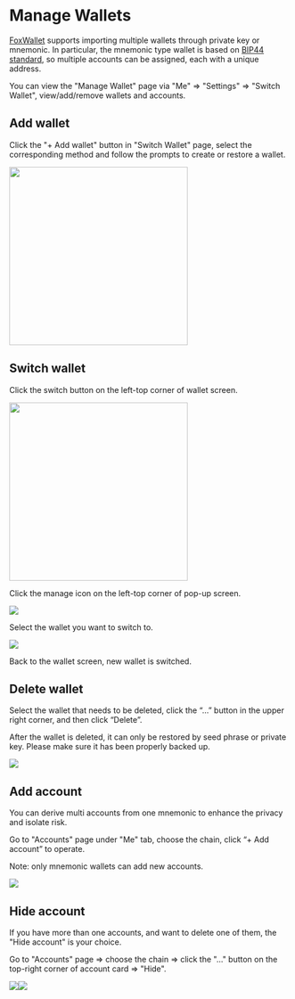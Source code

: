 # Manage Wallets
[FoxWallet](https://foxwallet.com) supports importing multiple wallets through private key or mnemonic. In particular, the mnemonic type wallet is based on [BIP44 standard](https://github.com/bitcoin/bips/blob/master/bip-0044.mediawiki), so multiple accounts can be assigned, each with a unique address.  

You can view the "Manage Wallet" page via "Me" => "Settings" => "Switch Wallet", view/add/remove wallets and accounts. 

## Add wallet
Click the "+ Add wallet" button in "Switch Wallet" page, select the corresponding method and follow the prompts to create or restore a wallet.

<img src="/img/docs/add-wallet.webp" width="320" /> 

## Switch wallet
Click the switch button on the left-top corner of wallet screen.  

<img src="/img/docs/switch-entrance.webp" width="320" />  

Click the manage icon on the left-top corner of pop-up screen.  

![](../img/switch-wallet-2.webp)  

Select the wallet you want to switch to.  

![](../img/switch-wallet-3.webp)  

Back to the wallet screen, new wallet is switched.   

## Delete wallet
Select the wallet that needs to be deleted, click the “...” button in the upper right corner, and then click “Delete”. 

After the wallet is deleted, it can only be restored by seed phrase or private key. 
Please make sure it has been properly backed up.

![](../img/delete-wallet.webp)

## Add account
You can derive multi accounts from one mnemonic to enhance the privacy and isolate risk.

Go to "Accounts" page under "Me" tab, choose the chain, click “+ Add account” to operate. 

Note: only mnemonic wallets can add new accounts.

![](../img/add-account-2.webp)

## Hide account
If you have more than one accounts, and want to delete one of them, the "Hide account" is your choice.

Go to "Accounts" page => choose the chain => click the "..." button on the top-right corner of account card => "Hide".

![](../img/hide-account-1.webp)![](../img/hide-account-2.webp)


